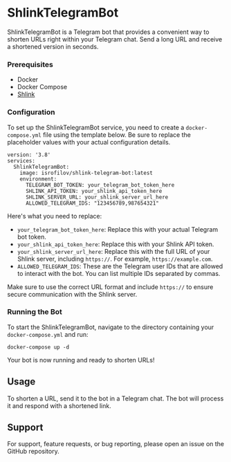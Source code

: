 # ShlinkTelegramBot

ShlinkTelegramBot is a Telegram bot that provides a convenient way to shorten URLs right within your Telegram chat. Send a long URL and receive a shortened version in seconds.

### Prerequisites

- Docker
- Docker Compose
- [Shlink](https://github.com/shlinkio/shlink)

### Configuration

To set up the ShlinkTelegramBot service, you need to create a `docker-compose.yml` file using the template below. Be sure to replace the placeholder values with your actual configuration details.

    version: '3.8'
    services:
      ShlinkTelegramBot:
        image: isrofilov/shlink-telegram-bot:latest
        environment:
          TELEGRAM_BOT_TOKEN: your_telegram_bot_token_here
          SHLINK_API_TOKEN: your_shlink_api_token_here
          SHLINK_SERVER_URL: your_shlink_server_url_here
          ALLOWED_TELEGRAM_IDS: "123456789,987654321"



Here's what you need to replace:

- `your_telegram_bot_token_here`: Replace this with your actual Telegram bot token.
- `your_shlink_api_token_here`: Replace this with your Shlink API token.
- `your_shlink_server_url_here`: Replace this with the full URL of your Shlink server, including `https://`. For example, `https://example.com`.
- `ALLOWED_TELEGRAM_IDS`: These are the Telegram user IDs that are allowed to interact with the bot. You can list multiple IDs separated by commas.

Make sure to use the correct URL format and include `https://` to ensure secure communication with the Shlink server.

### Running the Bot

To start the ShlinkTelegramBot, navigate to the directory containing your `docker-compose.yml` and run:

    docker-compose up -d

Your bot is now running and ready to shorten URLs!

## Usage

To shorten a URL, send it to the bot in a Telegram chat. The bot will process it and respond with a shortened link.

## Support

For support, feature requests, or bug reporting, please open an issue on the GitHub repository.
